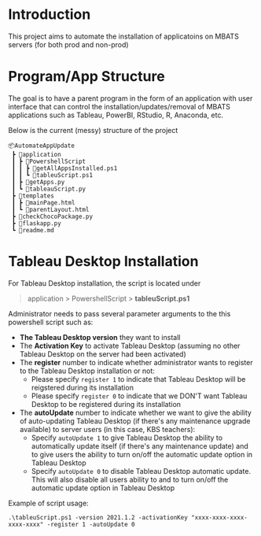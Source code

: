 # Introduction
This project aims to automate the installation of applicatoins on MBATS servers (for both prod and non-prod) 

# Program/App Structure
The goal is to have a parent program in the form of an application with user interface that can control the installation/updates/removal of MBATS applications such as Tableau, PowerBI, RStudio, R, Anaconda, etc. 

Below is the current (messy) structure of the project
```
📦AutomateAppUpdate
 ┣ 📂application
 ┃ ┣ 📂PowershellScript
 ┃ ┃ ┣ 📜getAllAppsInstalled.ps1
 ┃ ┃ ┗ 📜tableuScript.ps1
 ┃ ┣ 📜getApps.py
 ┃ ┗ 📜tableauScript.py
 ┣ 📂templates
 ┃ ┣ 📜mainPage.html
 ┃ ┗ 📜parentLayout.html
 ┣ 📜checkChocoPackage.py
 ┣ 📜flaskapp.py
 ┗ 📜readme.md
```

# Tableau Desktop Installation
For Tableau Desktop installation, the script is located under 
> application > PowershellScript > **tableuScript.ps1**

Administrator needs to pass several parameter arguments to the this powershell script such as:

- **The Tableau Desktop version** they want to install 
- The **Activation Key** to activate Tableau Desktop (assuming no other Tableau Desktop on the server had been activated) 
- The **register** number to indicate whether administrator wants to register to the Tableau Desktop installation or not:
    - Please specify `register 1` to indicate that Tableau Desktop will be reigstered during its installation 
    - Please specify `register 0` to indicate that we DON'T want Tableau Desktop to be registered during its installation 
- The **autoUpdate** number to indicate whether we want to give the ability of auto-updating Tableau Desktop (if there's any maintenance upgrade available) to server users (in this case, KBS teachers):
    - Specify `autoUpdate 1` to give Tableau Desktop the ability to automatically update itself (if there's any maintenance update) and to give users the ability to turn on/off the automatic update option in Tableau Desktop
    - Specify `autoUpdate 0` to disable Tableau Desktop automatic update. This will also disable all users ability to and to turn on/off the automatic update option in Tableau Desktop

Example of script usage:

```
.\tableuScript.ps1 -version 2021.1.2 -activationKey "xxxx-xxxx-xxxx-xxxx-xxxx" -register 1 -autoUpdate 0
```

